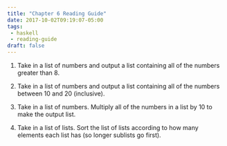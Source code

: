 ```yaml
---
title: "Chapter 6 Reading Guide"
date: 2017-10-02T09:19:07-05:00
tags:
 - haskell
 - reading-guide
draft: false
---
```


1. Take in a list of numbers and output a list containing all of the numbers greater than 8.

2. Take in a list of numbers and output a list containing all of the numbers between 10 and 20 (inclusive).

3. Take in a list of numbers. Multiply all of the numbers in a list by 10 to make the output list.

4. Take in a list of lists. Sort the list of lists according to how
   many elements each list has (so longer sublists go first).

